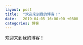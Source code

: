 ```yaml
---
layout: post
title:  "欢迎来到我的博客！"
date:   2019-04-05 16:00:00 +0800
categories: 博客
---
```


欢迎来到我的博客！